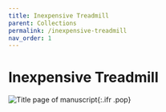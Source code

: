 ```yaml
---
title: Inexpensive Treadmill
parent: Collections
permalink: /inexpensive-treadmill
nav_order: 1
---
```


# Inexpensive Treadmill

![Title page of manuscript]({{"/assets/img/Collection/title.png"|relative_url}}){:.ifr .pop}